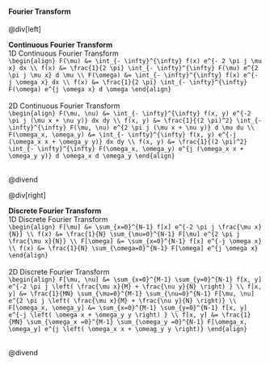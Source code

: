#### Fourier Transform

@div[left]

__Continuous Fourier Transform__<br>
1D Continuous Fourier Transform<br>
`\begin{align} F(\mu) &= \int_{- \infty}^{\infty} f(x) e^{- 2 \pi j \mu x} dx \\ f(x) &= \frac{1}{2 \pi} \int_{- \infty}^{\infty} F(\mu) e^{2 \pi j \mu x} d \mu \\ F(\omega) &= \int_{- \infty}^{\infty} f(x) e^{- j \omega x} dx \\ f(x) &= \frac{1}{2 \pi} \int_{- \infty}^{\infty} F(\omega) e^{j \omega x} d \omega \end{align}`<br>
<br>
2D Continuous Fourier Transform<br>
`\begin{align} F(\mu, \nu) &= \int_{- \infty}^{\infty} f(x, y) e^{-2 \pi j (\mu x + \nu y)} dx dy \\ f(x, y) &= \frac{1}{(2 \pi)^2} \int_{- \infty}^{\infty} F(\mu, \nu) e^{2 \pi j (\mu x + \nu y)} d \mu du \\  F(\omega_x, \omega_y) &= \int_{- \infty}^{\infty} f(x, y) e^{-j (\omega_x x + \omega_y y)} dx dy \\ f(x, y) &= \frac{1}{(2 \pi)^2} \int_{- \infty}^{\infty} F(\omega_x, \omega_y) e^{j (\omega_x x + \omega_y y)} d \omega_x d \omega_y \end{align}`<br>
<br>

@divend

@div[right]

__Discrete Fourier Transform__<br>
1D Discrete Fourier Transform<br>
`\begin{align} F[\mu] &= \sum_{x=0}^{N-1} f[x] e^{-2 \pi j \frac{\mu x}{N}} \\ f(x) &= \frac{1}{N} \sum_{\mu=0}^{N-1} F[\mu] e^{2 \pi j \frac{\mu x}{N}} \\ F[\omega] &= \sum_{x=0}^{N-1} f[x] e^{-j \omega x} \\ f(x) &= \frac{1}{N} \sum_{\omega=0}^{N-1} F[\omega] e^{j \omega x} \end{align}`<br>
<br>
2D Discrete Fourier Transform<br>
`\begin{align} F[\mu, \nu] &= \sum_{x=0}^{M-1} \sum_{y=0}^{N-1} f[x, y] e^{-2 \pi j \left( \frac{\mu x}{M} + \frac{\nu y}{N} \right) } \\ f[x, y] &= \frac{1}{MN} \sum_{\mu=0}^{M-1} \sum_{\nu=0}^{N-1} F[\mu, \nu] e^{2 \pi j \left( \frac{\mu x}{M} + \frac{\nu y}{N} \right)} \\ F[\omega_x, \omega_y] &= \sum_{x=0}^{M-1} \sum_{y=0}^{N-1} f[x, y] e^{-j \left( \omega x + \omega_y y \right) } \\ f[x, y] &= \frac{1}{MN} \sum_{\omega_x =0}^{M-1} \sum_{\omega_y =0}^{N-1} F[\omega_x, \omega_y] e^{j \left( \omega_x x + \omeag_y y \right)} \end{align}`<br>
<br>

@divend